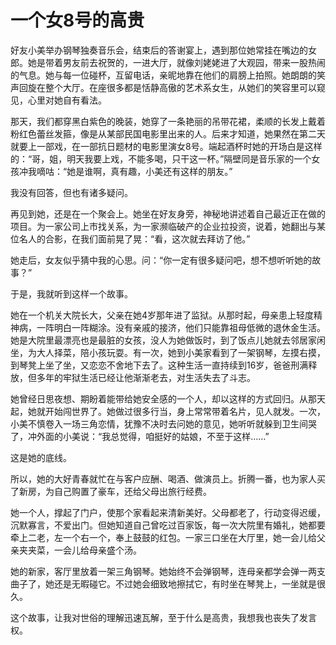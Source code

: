 # 一个女8号的高贵

好友小美举办钢琴独奏音乐会，结束后的答谢宴上，遇到那位她常挂在嘴边的女郎。她是带着男友前去祝贺的，一进大厅，就像刘姥姥进了大观园，带来一股热闹的气息。她与每一位碰杯，互留电话，亲昵地靠在他们的肩膀上拍照。她朗朗的笑声回旋在整个大厅。在座很多都是恬静高傲的艺术系女生，从她们的笑容里可以窥见，心里对她自有看法。 

那天，我们都穿黑白紫色的晚装，她穿了一条艳丽的吊带花裙，柔顺的长发上戴着粉红色蕾丝发箍，像是从某部民国电影里出来的人。后来才知道，她果然在第二天就要上一部戏，在一部抗日题材的电影里演女8号。端起酒杯时她的开场白是这样的：“哥，姐，明天我要上戏，不能多喝，只干这一杯。”隔壁同是音乐家的一个女孩冲我嘀咕：“她是谁啊，真有趣，小美还有这样的朋友。” 

我没有回答，但也有诸多疑问。 

再见到她，还是在一个聚会上。她坐在好友身旁，神秘地讲述着自己最近正在做的项目。为一家公司上市找关系，为一家濒临破产的企业拉投资，说着，她翻出与某位名人的合影，在我们面前晃了晃：“看，这次就去拜访了他。” 

她走后，女友似乎猜中我的心思。问：“你一定有很多疑问吧，想不想听听她的故事？” 

于是，我就听到这样一个故事。 

她在一个机关大院长大，父亲在她4岁那年进了监狱。从那时起，母亲患上轻度精神病，一阵明白一阵糊涂。没有亲戚的接济，他们只能靠祖母低微的退休金生活。她是大院里最漂亮也是最脏的女孩，没人为她做饭时，到了饭点儿她就去邻居家闲坐，为大人择菜，陪小孩玩耍。有一次，她到小美家看到了一架钢琴，左摸右摸，到琴凳上坐了坐，又恋恋不舍地下去了。这种生活一直持续到16岁，爸爸刑满释放，但多年的牢狱生活已经让他渐渐老去，对生活失去了斗志。 

她曾经日思夜想、期盼着能带给她安全感的一个人，却以这样的方式回归。从那天起，她就开始闯世界了。她做过很多行当，身上常常带着名片，见人就发。一次，小美不慎卷入一场三角恋情，犹豫不决时去问她的意见，她听听就躲到卫生间哭了，冲外面的小美说：“我总觉得，咱挺好的姑娘，不至于这样……” 

这是她的底线。 

所以，她的大好青春就忙在与客户应酬、喝酒、做演员上。折腾一番，也为家人买了新房，为自己购置了豪车，还给父母出旅行经费。 

她一个人，撑起了门户，使那个家看起来清新美好。父母都老了，行动变得迟缓，沉默寡言，不爱出门。但她知道自己曾吃过百家饭，每一次大院里有婚礼，她都要牵上二老，左一个右一个，奉上鼓鼓的红包。一家三口坐在大厅里，她一会儿给父亲夹夹菜，一会儿给母亲盛个汤。 

她的新家，客厅里放着一架三角钢琴。她始终不会弹钢琴，连母亲都学会弹一两支曲子了，她还是无暇碰它。不过她会细致地擦拭它，有时坐在琴凳上，一坐就是很久。 

这个故事，让我对世俗的理解迅速瓦解，至于什么是高贵，我想我也丧失了发言权。
